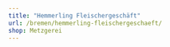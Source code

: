 ```yaml
---
title: "Hemmerling Fleischergeschäft"
url: /bremen/hemmerling-fleischergeschaeft/
shop: Metzgerei
---
```

